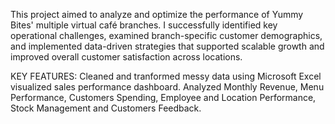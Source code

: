 This project aimed to analyze and optimize the performance of Yummy Bites' multiple virtual café branches. 
I successfully identified key operational challenges, examined branch-specific customer demographics, and implemented data-driven strategies that supported scalable growth and improved overall customer satisfaction across locations.

KEY FEATURES:
Cleaned and tranformed messy data using Microsoft Excel
visualized  sales performance dashboard.
Analyzed Monthly Revenue, Menu Performance, Customers Spending, Employee and Location Performance, Stock Management and Customers Feedback.
